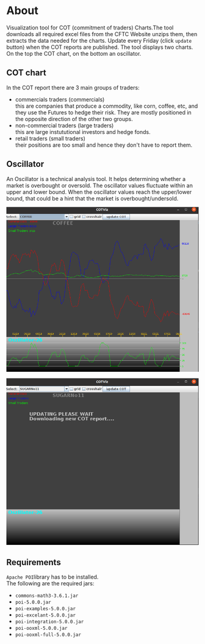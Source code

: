 # About
Visualization tool for COT (commitment of traders) Charts.The tool downloads all required excel files from the CFTC Website unzips them, 
then extracts the data needed for the charts. Update every Friday (click ```update``` button) when the COT reports are published. 
The tool displays two charts. On the top the COT chart, on the bottom an oscillator.

## COT chart
In the COT report there are 3 main groups of traders:<br>
- commercials traders (commercials) <br> this are companies that produce a commodity, like corn, coffee, etc, and they use the Futures to hedge their risk. They are mostly positioned in the opposite direction of the other two groups.
- non-commercial traders (large traders) <br>  this are large instututional investors and hedge fonds.
- retail traders (small traders) <br> their positions are too small and hence they don't have to report them.

## Oscillator
An Oscillator is a technical analysis tool. It helps determining whether a market is overbought or oversold. The oscillator values fluctuate within an upper and lower bound. When the oscillator values reach the upper/lower bound, that could be a hint that the market is overbought/undersold.

![picture1](pictures/cot2.png)

![picture2](pictures/cot1.png)

## Requirements
```Apache POI```library has to be installed. <br>
The following are the required jars:
- ```commons-math3-3.6.1.jar```
- ```poi-5.0.0.jar```
- ```poi-examples-5.0.0.jar```
- ```poi-excelant-5.0.0.jar```
- ```poi-integration-5.0.0.jar```
- ```poi-ooxml-5.0.0.jar```
- ```poi-ooxml-full-5.0.0.jar```
